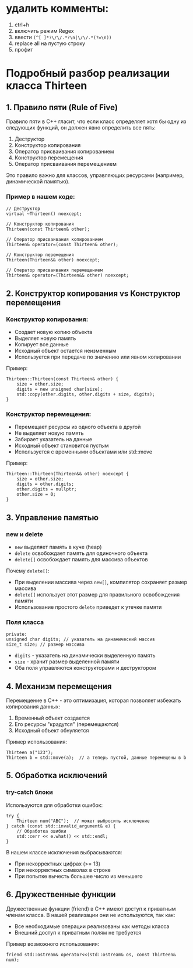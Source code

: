 # удалить комменты:
1. ctrl+h
2. включить режим Regex
3. ввести `(^[ ]*?\/\/.*?\n|\/\/.*(?=\n))`
4. replace all на пустую строку
5. профит

# Подробный разбор реализации класса Thirteen

## 1. Правило пяти (Rule of Five)

Правило пяти в C++ гласит, что если класс определяет хотя бы одну из следующих функций, он должен явно определить все пять:

1. Деструктор
2. Конструктор копирования
3. Оператор присваивания копированием
4. Конструктор перемещения
5. Оператор присваивания перемещением

Это правило важно для классов, управляющих ресурсами (например, динамической памятью).

### Пример в нашем коде:

```
// Деструктор
virtual ~Thirteen() noexcept;

// Конструктор копирования
Thirteen(const Thirteen& other);

// Оператор присваивания копированием
Thirteen& operator=(const Thirteen& other);

// Конструктор перемещения
Thirteen(Thirteen&& other) noexcept;

// Оператор присваивания перемещением
Thirteen& operator=(Thirteen&& other) noexcept;
```

## 2. Конструктор копирования vs Конструктор перемещения

### Конструктор копирования:
- Создает новую копию объекта
- Выделяет новую память
- Копирует все данные
- Исходный объект остается неизменным
- Используется при передаче по значению или явном копировании

Пример:
```
Thirteen::Thirteen(const Thirteen& other) {
    size = other.size;
    digits = new unsigned char[size];
    std::copy(other.digits, other.digits + size, digits);
}
```

### Конструктор перемещения:
- Перемещает ресурсы из одного объекта в другой
- Не выделяет новую память
- Забирает указатель на данные
- Исходный объект становится пустым
- Используется с временными объектами или std::move

Пример:
```
Thirteen::Thirteen(Thirteen&& other) noexcept {
    size = other.size;
    digits = other.digits;
    other.digits = nullptr;
    other.size = 0;
}
```

## 3. Управление памятью

### new и delete
- `new` выделяет память в куче (heap)
- `delete` освобождает память для одиночного объекта
- `delete[]` освобождает память для массива объектов

Почему `delete[]`:
- При выделении массива через `new[]`, компилятор сохраняет размер массива
- `delete[]` использует этот размер для правильного освобождения памяти
- Использование простого `delete` приведет к утечке памяти

### Поля класса
```
private:
unsigned char digits; // указатель на динамический массив
size_t size; // размер массива
```

- `digits` - указатель на динамически выделенную память
- `size` - хранит размер выделенной памяти
- Оба поля управляются конструкторами и деструктором

## 4. Механизм перемещения

Перемещение в C++ - это оптимизация, которая позволяет избежать копирования данных:

1. Временный объект создается
2. Его ресурсы "крадутся" (перемещаются)
3. Исходный объект обнуляется

Пример использования:
```
Thirteen a("123");
Thirteen b = std::move(a);  // a теперь пустой, данные перемещены в b
```

## 5. Обработка исключений

### try-catch блоки
Используются для обработки ошибок:

```
try {
    Thirteen num("ABC");  // может выбросить исключение
} catch (const std::invalid_argument& e) {
    // Обработка ошибки
    std::cerr << e.what() << std::endl;
}
```

В нашем классе исключения выбрасываются:
- При некорректных цифрах (>= 13)
- При некорректных символах в строке
- При попытке вычесть большее число из меньшего

## 6. Дружественные функции

Дружественные функции (friend) в C++ имеют доступ к приватным членам класса. В нашей реализации они не используются, так как:
- Все необходимые операции реализованы как методы класса
- Внешний доступ к приватным полям не требуется

Пример возможного использования:
```
friend std::ostream& operator<<(std::ostream& os, const Thirteen& num);
```